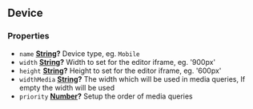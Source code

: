 <!-- Generated by documentation.js. Update this documentation by updating the source code. -->

## Device



### Properties

*   `name` **[String][1]?** Device type, eg. `Mobile`
*   `width` **[String][1]?** Width to set for the editor iframe, eg. '900px'
*   `height` **[String][1]?** Height to set for the editor iframe, eg. '600px'
*   `widthMedia` **[String][1]?** The width which will be used in media queries, If empty the width will be used
*   `priority` **[Number][2]?** Setup the order of media queries

[1]: https://developer.mozilla.org/docs/Web/JavaScript/Reference/Global_Objects/String

[2]: https://developer.mozilla.org/docs/Web/JavaScript/Reference/Global_Objects/Number

